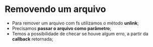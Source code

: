 # Removendo um arquivo

- Para remover um arquivo com fs utilizamos o método **unlink**;
- Precisamos **passar o arquivo como parâmetro**;
- Temos a possibilidade de checar se houve algum erro, a partir da **callback** retornada;
